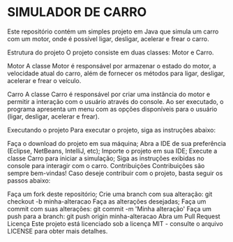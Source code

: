 # SIMULADOR DE CARRO
Este repositório contém um simples projeto em Java que simula um carro com um motor, onde é possível ligar, desligar, acelerar e frear o carro.

Estrutura do projeto
O projeto consiste em duas classes: Motor e Carro.

Motor
A classe Motor é responsável por armazenar o estado do motor, a velocidade atual do carro, além de fornecer os métodos para ligar, desligar, acelerar e frear o veículo.

Carro
A classe Carro é responsável por criar uma instância do motor e permitir a interação com o usuário através do console. Ao ser executado, o programa apresenta um menu com as opções disponíveis para o usuário (ligar, desligar, acelerar e frear).

Executando o projeto
Para executar o projeto, siga as instruções abaixo:

Faça o download do projeto em sua máquina;
Abra a IDE de sua preferência (Eclipse, NetBeans, IntelliJ, etc);
Importe o projeto em sua IDE;
Execute a classe Carro para iniciar a simulação;
Siga as instruções exibidas no console para interagir com o carro.
Contribuições
Contribuições são sempre bem-vindas! Caso deseje contribuir com o projeto, basta seguir os passos abaixo:

Faça um fork deste repositório;
Crie uma branch com sua alteração: git checkout -b minha-alteracao
Faça as alterações desejadas;
Faça um commit com suas alterações: git commit -m 'Minha alteração'
Faça um push para a branch: git push origin minha-alteracao
Abra um Pull Request
Licença
Este projeto está licenciado sob a licença MIT - consulte o arquivo LICENSE para obter mais detalhes.
